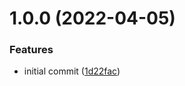# 1.0.0 (2022-04-05)


### Features

* initial commit ([1d22fac](https://github.com/zcstarr/zksync-tax-helper/commit/1d22fac18547a19524b38eefffe9df794f764c39))
